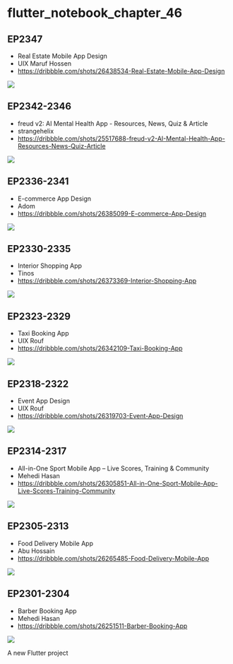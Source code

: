 # flutter_notebook_chapter_46

## EP2347

- Real Estate Mobile App Design
- UIX Maruf Hossen
- https://dribbble.com/shots/26438534-Real-Estate-Mobile-App-Design

<img src="https://cdn.dribbble.com/userupload/44627106/file/25e9d650deca299c7a55c7c7098354f6.png?resize=1905x1429&vertical=center">


## EP2342-2346

- freud v2: AI Mental Health App - Resources, News, Quiz & Article
- strangehelix
- https://dribbble.com/shots/25517688-freud-v2-AI-Mental-Health-App-Resources-News-Quiz-Article

<img src="https://cdn.dribbble.com/userupload/18882823/file/original-ea91be3a79947351198b6777cb49a23b.png?resize=1600x1200&vertical=center">

## EP2336-2341

- E-commerce App Design
- Adom
- https://dribbble.com/shots/26385099-E-commerce-App-Design

<img src="https://cdn.dribbble.com/userupload/44451116/file/d5856e4db1142d2aa404367637fef6ff.png?resize=1905x1429&vertical=center">

## EP2330-2335

- Interior Shopping App
- Tinos
- https://dribbble.com/shots/26373369-Interior-Shopping-App

<img src="https://cdn.dribbble.com/userupload/44411565/file/e13dcf2b453a6190a1e3b045c574a515.jpg?resize=1905x1429&vertical=center">

## EP2323-2329

- Taxi Booking App
- UIX Rouf
- https://dribbble.com/shots/26342109-Taxi-Booking-App

<img src="https://cdn.dribbble.com/userupload/44312542/file/6217ce9d346574c60475de4f8122deda.png?resize=1905x1429&vertical=center">

## EP2318-2322

- Event App Design
- UIX Rouf
- https://dribbble.com/shots/26319703-Event-App-Design

<img src="https://cdn.dribbble.com/userupload/44242911/file/17fbde293c2fa107791fd8ad4692fed7.png?resize=1905x1429&vertical=center">

## EP2314-2317

- All-in-One Sport Mobile App – Live Scores, Training & Community
- Mehedi Hasan
- https://dribbble.com/shots/26305851-All-in-One-Sport-Mobile-App-Live-Scores-Training-Community

<img src="https://cdn.dribbble.com/userupload/44199137/file/original-25b5c5cf135f10589f37ea9c4fbf2ffa.png?resize=2400x1800&vertical=center">


## EP2305-2313

- Food Delivery Mobile App
- Abu Hossain
- https://dribbble.com/shots/26265485-Food-Delivery-Mobile-App

<img src="https://cdn.dribbble.com/userupload/44071029/file/original-0fe1698c54d9c0abd62ce4612bde847c.png?resize=1905x1429&vertical=center">

## EP2301-2304

- Barber Booking App
- Mehedi Hasan
- https://dribbble.com/shots/26251511-Barber-Booking-App

<img src="https://cdn.dribbble.com/userupload/44027319/file/original-6245e2ef6f45cf215596bdbe6df6d00a.png?resize=2048x1536&vertical=center">

A new Flutter project
